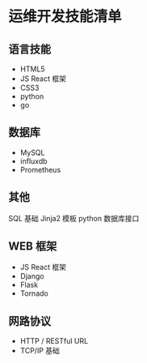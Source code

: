 # 运维开发技能清单

## 语言技能

* HTML5
* JS     React 框架
* CSS3   
* python
* go

## 数据库

* MySQL
* influxdb
* Prometheus 

## 其他

SQL 基础
Jinja2 模板
python 数据库接口

## WEB 框架

* JS React 框架
* Django
* Flask
* Tornado  

## 网路协议

* HTTP / RESTful URL
* TCP/IP 基础
